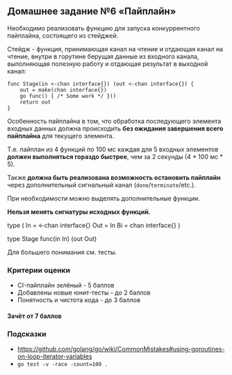## Домашнее задание №6 «Пайплайн»
Необходимо реализовать функцию для запуска конкуррентного пайплайна, состоящего из стейджей.

Стейдж - функция, принимающая канал на чтение и отдающая канал на чтение, внутри в горутине берущая данные из входного канала, выполняющая полезную работу и отдающая результат в выходной канал:
```golang
func Stage(in <-chan interface{}) (out <-chan interface{}) {
    out = make(chan interface{})
    go func() { /* Some work */ }()
    return out
}
```

Особенность пайплайна в том, что обработка последующего элемента входных данных должна
происходить **без ожидания завершения всего пайплайна** для текущего элемента.

Т.е. пайплан из 4 функций по 100 мс каждая для 5 входных элементов **должен выполняться
гораздо быстрее**, чем за 2 секунды (4 * 100 мс * 5).

Также **должна быть реализована возможность остановить пайплайн** через
дополнительный сигнальный канал (`done`/`terminate`/etc.).

При необходимости можно выделять дополнительные функции.

**Нельзя менять сигнатуры исходных функций.**

type (
In  = <-chan interface{}
Out = In
Bi  = chan interface{}
)

type Stage func(in In) (out Out)

Для большего понимания см. тесты.

### Критерии оценки
- CI-пайплайн зелёный - 5 баллов
- Добавлены новые юнит-тесты - до 2 баллов
- Понятность и чистота кода - до 3 баллов

#### Зачёт от 7 баллов

### Подсказки
- https://github.com/golang/go/wiki/CommonMistakes#using-goroutines-on-loop-iterator-variables
- `go test -v -race -count=100 .`
